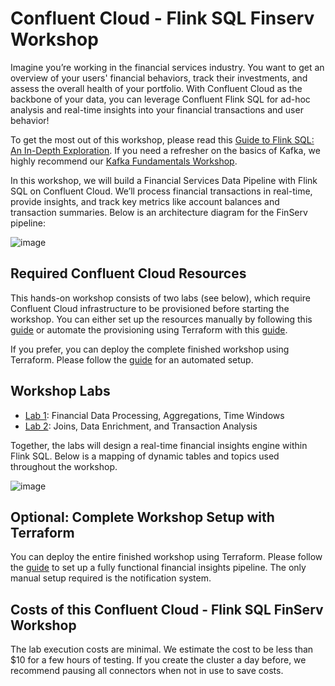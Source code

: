 # Confluent Cloud - Flink SQL Finserv Workshop

Imagine you’re working in the financial services industry. You want to get an overview of your users' financial behaviors, track their investments, and assess the overall health of your portfolio. With Confluent Cloud as the backbone of your data, you can leverage Confluent Flink SQL for ad-hoc analysis and real-time insights into your financial transactions and user behavior!

To get the most out of this workshop, please read this [Guide to Flink SQL: An In-Depth Exploration](https://www.confluent.io/blog/getting-started-with-apache-flink-sql/). If you need a refresher on the basics of Kafka, we highly recommend our [Kafka Fundamentals Workshop](https://www.confluent.io/resources/online-talk/fundamentals-workshop-apache-kafka-101/).

In this workshop, we will build a Financial Services Data Pipeline with Flink SQL on Confluent Cloud. We’ll process financial transactions in real-time, provide insights, and track key metrics like account balances and transaction summaries. Below is an architecture diagram for the FinServ pipeline:

![image](terraform/img/Flink_Hands-on_Workshop_FinServ.png)

## Required Confluent Cloud Resources
This hands-on workshop consists of two labs (see below), which require Confluent Cloud infrastructure to be provisioned before starting the workshop. You can either set up the resources manually by following this [guide](prereq.md) or automate the provisioning using Terraform with this [guide](terraform/README.md).

If you prefer, you can deploy the complete finished workshop using Terraform. Please follow the [guide](terraform-complete/README.md) for an automated setup.

## Workshop Labs
  * [Lab 1](lab1.md): Financial Data Processing, Aggregations, Time Windows
  * [Lab 2](lab2.md): Joins, Data Enrichment, and Transaction Analysis

Together, the labs will design a real-time financial insights engine within Flink SQL. Below is a mapping of dynamic tables and topics used throughout the workshop.

![image](terraform/img/flink_sql_diagram_finserv.png)

## Optional: Complete Workshop Setup with Terraform
You can deploy the entire finished workshop using Terraform. Please follow the [guide](terraform-complete/README.md) to set up a fully functional financial insights pipeline. The only manual setup required is the notification system.

## Costs of this Confluent Cloud - Flink SQL FinServ Workshop
The lab execution costs are minimal. We estimate the cost to be less than $10 for a few hours of testing. If you create the cluster a day before, we recommend pausing all connectors when not in use to save costs.

